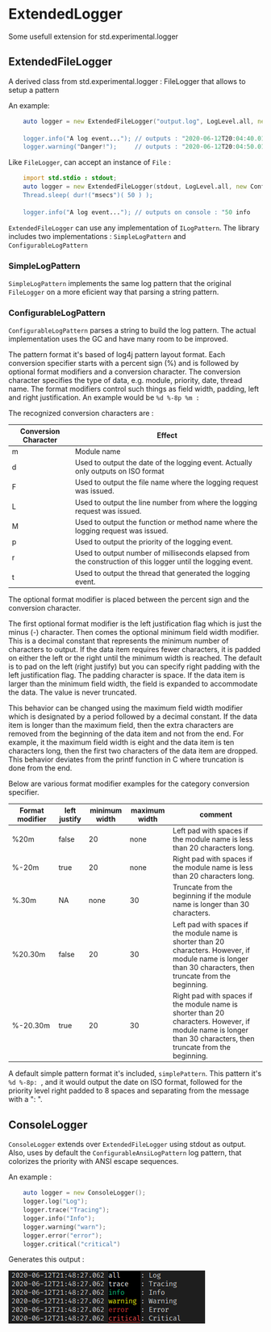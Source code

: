 # ExtendedLogger
Some usefull extension for std.experimental.logger

## ExtendedFileLogger

A derived class from std.experimental.logger : FileLogger that allows to setup a pattern

An example:
```D
    auto logger = new ExtendedFileLogger("output.log", LogLevel.all, new ConfigurableLogPattern("%d %-8p: ));

    logger.info("A log event..."); // outputs : "2020-06-12T20:04:40.019 info    : A log event..."
    logger.warning("Danger!");     // outputs : "2020-06-12T20:04:50.019 warning : Danger!"
```

Like `FileLogger`, can accept an instance of `File` :
```D
    import std.stdio : stdout;
    auto logger = new ExtendedFileLogger(stdout, LogLevel.all, new ConfigurableLogPattern("%r %-8p: ));
    Thread.sleep( dur!("msecs")( 50 ) );

    logger.info("A log event..."); // outputs on console : "50 info    : A log event..."
```

`ExtendedFileLogger` can use any implementation of `ILogPattern`. The library includes two implementations : `SimpleLogPattern` and `ConfigurableLogPattern`

### SimpleLogPattern

`SimpleLogPattern` implements the same log pattern that the original `FileLogger` on a more eficient way 
that parsing a string pattern.

### ConfigurableLogPattern

`ConfigurableLogPattern` parses a string to build the log pattern. The actual implementation uses the GC and have many room to be improved.

The pattern format it's based of log4j pattern layout format. Each conversion specifier starts with a percent sign (%) and is followed by
optional format modifiers and a conversion character. The conversion character specifies the type of data, e.g. module, priority, date, 
thread name. The format modifiers control such things as field width, padding, left and right justification. An example would be `%d %-8p %m : ` 

The recognized conversion characters are :

| Conversion Character | Effect |
| -------------------- | ------ |
| m | Module name |
| d | Used to output the date of the logging event. Actually only outputs on ISO format |
| F | Used to output the file name where the logging request was issued. |
| L | Used to output the line number from where the logging request was issued. | 
| M | Used to output the function or method name where the logging request was issued. |
| p | Used to output the priority of the logging event. |
| r | Used to output number of milliseconds elapsed from the construction of this logger until the logging event. |
| t | Used to output the thread that generated the logging event. |

The optional format modifier is placed between the percent sign and the conversion character.

The first optional format modifier is the left justification flag which is just the minus (-) character. Then comes the optional minimum field width modifier. This is a decimal constant that represents the minimum number of characters to output. If the data item requires fewer characters, it is padded on either the left or the right until the minimum width is reached. The default is to pad on the left (right justify) but you can specify right padding with the left justification flag. The padding character is space. If the data item is larger than the minimum field width, the field is expanded to accommodate the data. The value is never truncated.

This behavior can be changed using the maximum field width modifier which is designated by a period followed by a decimal constant. If the data item is longer than the maximum field, then the extra characters are removed from the beginning of the data item and not from the end. For example, it the maximum field width is eight and the data item is ten characters long, then the first two characters of the data item are dropped. This behavior deviates from the printf function in C where truncation is done from the end.

Below are various format modifier examples for the category conversion specifier.

| Format modifier | left justify | minimum width | maximum width | comment |
| --------------- | ------------ | ------------- | ------------- | ------- | 
| %20m            | false        | 20            | none          | Left pad with spaces if the module name is less than 20 characters long.
| %-20m           | true         | 20            | none          | Right pad with spaces if the module name is less than 20 characters long.
| %.30m           |	NA           | none          | 30            | Truncate from the beginning if the module name is longer than 30 characters.
| %20.30m         | false        | 20            | 30            | Left pad with spaces if the module name is shorter than 20 characters. However, if module name is longer than 30 characters, then truncate from the beginning.
| %-20.30m        | true         | 20            | 30            | Right pad with spaces if the module name is shorter than 20 characters. However, if module name is longer than 30 characters, then truncate from the beginning.

A default simple pattern format it's included, `simplePattern`. This pattern it's `%d %-8p: `, and it 
would output the date on ISO format, followed for the priority level right padded to 8 spaces and separating from the message with a ": ".

## ConsoleLogger

`ConsoleLogger` extends over `ExtendedFileLogger` using stdout as output. Also, uses by default 
the `ConfigurableAnsiLogPattern` log pattern, that colorizes the priority with ANSI escape sequences.

An example :
```D
    auto logger = new ConsoleLogger();
    logger.log("Log");
    logger.trace("Tracing");
    logger.info("Info");
    logger.warning("warn");
    logger.error("error");
    logger.critical("critical")
```
Generates this output :

![ConsoleLogger output with the default configuration](docs/ConsoleLogger_example.png)

